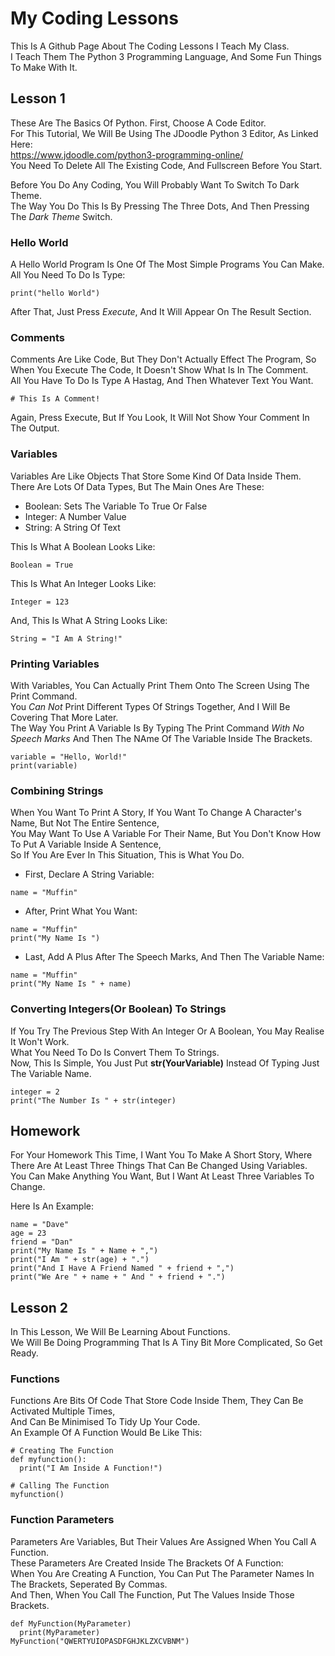 # My Coding Lessons
This Is A Github Page About The Coding Lessons I Teach My Class.  
I Teach Them The Python 3 Programming Language, And Some Fun Things To Make With It.  
## Lesson 1
These Are The Basics Of Python. First, Choose A Code Editor.  
For This Tutorial, We Will Be Using The JDoodle Python 3 Editor, As Linked Here:  
https://www.jdoodle.com/python3-programming-online/  
You Need To Delete All The Existing Code, And Fullscreen Before You Start.  
  
Before You Do Any Coding, You Will Probably Want To Switch To Dark Theme.  
The Way You Do This Is By Pressing The Three Dots, And Then Pressing The *Dark Theme* Switch.  
### Hello World
A Hello World Program Is One Of The Most Simple Programs You Can Make.
All You Need To Do Is Type:
```shell
print("hello World")
```
After That, Just Press *Execute*, And It Will Appear On The Result Section.  
### Comments
Comments Are Like Code, But They Don't Actually Effect The Program, So When You Execute The Code, It Doesn't Show What Is In The Comment.  
All You Have To Do Is Type A Hastag, And Then Whatever Text You Want.
```shell
# This Is A Comment!
```
Again, Press Execute, But If You Look, It Will Not Show Your Comment In The Output.  
### Variables
Variables Are Like Objects That Store Some Kind Of Data Inside Them.  
There Are Lots Of Data Types, But The Main Ones Are These:  
 - Boolean: Sets The Variable To True Or False  
 - Integer: A Number Value  
 - String: A String Of Text  
  
This Is What A Boolean Looks Like:  
```shell
Boolean = True
```
This Is What An Integer Looks Like:  
```shell
Integer = 123
```
And, This Is What A String Looks Like:  
```shell
String = "I Am A String!"
```
### Printing Variables  
With Variables, You Can Actually Print Them Onto The Screen Using The Print Command.  
You *Can Not* Print Different Types Of Strings Together, And I Will Be Covering That More Later.  
The Way You Print A Variable Is By Typing The Print Command *With No Speech Marks* And Then The NAme Of The Variable Inside The Brackets.  
```shell
variable = "Hello, World!"
print(variable)
```
### Combining Strings  
When You Want To Print A Story, If You Want To Change A Character's Name, But Not The Entire Sentence,  
You May Want To Use A Variable For Their Name, But You Don't Know How To Put A Variable Inside A Sentence,  
So If You Are Ever In This Situation, This is What You Do.  
 - First, Declare A String Variable:  
```shell
name = "Muffin"
```
 - After, Print What You Want:  
```shell
name = "Muffin"
print("My Name Is ")
```
 - Last, Add A Plus After The Speech Marks, And Then The Variable Name:  
```shell
name = "Muffin"
print("My Name Is " + name)
```
### Converting Integers(Or Boolean) To Strings
If You Try The Previous Step With An Integer Or A Boolean, You May Realise It Won't Work.  
What You Need To Do Is Convert Them To Strings.  
Now, This Is Simple, You Just Put __str(YourVariable)__ Instead Of Typing Just The Variable Name.  
```shell
integer = 2
print("The Number Is " + str(integer)
```
## Homework  
For Your Homework This Time, I Want You To Make A Short Story, Where There Are At Least Three Things That Can Be Changed Using Variables.  
You Can Make Anything You Want, But I Want At Least Three Variables To Change.  
  
Here Is An Example:
```shell
name = "Dave"
age = 23
friend = "Dan"
print("My Name Is " + Name + ",")
print("I Am " + str(age) + ".")
print("And I Have A Friend Named " + friend + ",")
print("We Are " + name + " And " + friend + ".")
```
## Lesson 2  
In This Lesson, We Will Be Learning About Functions.  
We Will Be Doing Programming That Is A Tiny Bit More Complicated, So Get Ready.  
### Functions  
Functions Are Bits Of Code That Store Code Inside Them, They Can Be Activated Multiple Times,  
And Can Be Minimised To Tidy Up Your Code.  
An Example Of A Function Would Be Like This:  
```shell
# Creating The Function
def myfunction():
  print("I Am Inside A Function!")

# Calling The Function
myfunction()
```
### Function Parameters
Parameters Are Variables, But Their Values Are Assigned When You Call A Function.  
These Parameters Are Created Inside The Brackets Of A Function:  
When You Are Creating A Function, You Can Put The Parameter Names In The Brackets, Seperated By Commas.  
And Then, When You Call The Function, Put The Values Inside Those Brackets.  
```shell
def MyFunction(MyParameter)
  print(MyParameter)
MyFunction("QWERTYUIOPASDFGHJKLZXCVBNM")
```





